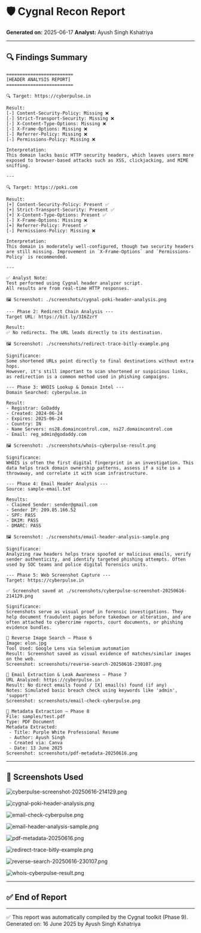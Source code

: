# 🛡️ Cygnal Recon Report
**Generated on:** 2025-06-17
**Analyst:** Ayush Singh Kshatriya

---

## 🔍 Findings Summary

```
=========================
[HEADER ANALYSIS REPORT]
=========================

🔍 Target: https://cyberpulse.in

Result:
[-] Content-Security-Policy: Missing ❌
[-] Strict-Transport-Security: Missing ❌
[-] X-Content-Type-Options: Missing ❌
[-] X-Frame-Options: Missing ❌
[-] Referrer-Policy: Missing ❌
[-] Permissions-Policy: Missing ❌

Interpretation:
This domain lacks basic HTTP security headers, which leaves users more exposed to browser-based attacks such as XSS, clickjacking, and MIME sniffing.

---

🔍 Target: https://poki.com

Result:
[+] Content-Security-Policy: Present ✅
[+] Strict-Transport-Security: Present ✅
[+] X-Content-Type-Options: Present ✅
[-] X-Frame-Options: Missing ❌
[+] Referrer-Policy: Present ✅
[-] Permissions-Policy: Missing ❌

Interpretation:
This domain is moderately well-configured, though two security headers are still missing. Improvement in `X-Frame-Options` and `Permissions-Policy` is recommended.

---

✅ Analyst Note:
Test performed using Cygnal header analyzer script.
All results are from real-time HTTP responses.

🖼️ Screenshot: ./screenshots/cygnal-poki-header-analysis.png

--- Phase 2: Redirect Chain Analysis ---
Target URL: https://bit.ly/3I6ZzrY

Result:
✅ No redirects. The URL leads directly to its destination.

🖼️ Screenshot: ./screenshots/redirect-trace-bitly-example.png

Significance:
Some shortened URLs point directly to final destinations without extra hops.
However, it's still important to scan shortened or suspicious links, as redirection is a common method used in phishing campaigns.

--- Phase 3: WHOIS Lookup & Domain Intel ---
Domain Searched: cyberpulse.in

Result:
- Registrar: GoDaddy
- Created: 2024-06-24
- Expires: 2025-06-24
- Country: IN
- Name Servers: ns28.domaincontrol.com, ns27.domaincontrol.com
- Email: reg_admin@godaddy.com

🖼️ Screenshot: ./screenshots/whois-cyberpulse-result.png

Significance:
WHOIS is often the first digital fingerprint in an investigation. This data helps track domain ownership patterns, assess if a site is a throwaway, and correlate it with scam infrastructure.

--- Phase 4: Email Header Analysis ---
Source: sample-email.txt

Results:
- Claimed Sender: sender@gmail.com
- Sender IP: 209.85.166.52
- SPF: PASS
- DKIM: PASS
- DMARC: PASS

🖼️ Screenshot: ./screenshots/email-header-analysis-sample.png

Significance:
Analyzing raw headers helps trace spoofed or malicious emails, verify sender authenticity, and identify targeted phishing attempts. Often used by SOC teams and police digital forensics units.

--- Phase 5: Web Screenshot Capture ---
Target: https://cyberpulse.in

✅ Screenshot saved at ./screenshots/cyberpulse-screenshot-20250616-214129.png

Significance:
Screenshots serve as visual proof in forensic investigations. They help document fraudulent pages before takedown or alteration, and are often attached to cybercrime reports, court documents, or phishing evidence bundles.

📌 Reverse Image Search – Phase 6
Image: elon.jpg
Tool Used: Google Lens via Selenium automation
Result: Screenshot saved as visual evidence of matches/similar images on the web.
Screenshot: screenshots/reverse-search-20250616-230107.png

📌 Email Extraction & Leak Awareness – Phase 7
URL Analyzed: https://cyberpulse.in
Result: No direct emails found / [X] email(s) found (if any)
Notes: Simulated basic breach check using keywords like 'admin', 'support'
Screenshot: screenshots/email-check-cyberpulse.png

📌 Metadata Extraction – Phase 8
File: samples/test.pdf
Type: PDF Document
Metadata Extracted:
 - Title: Purple White Professional Resume
 - Author: Ayush Singh
 - Created via: Canva
 - Date: 13 June 2025
Screenshot: screenshots/pdf-metadata-20250616.png

```

---
## 📸 Screenshots Used

![cyberpulse-screenshot-20250616-214129.png](screenshots\cyberpulse-screenshot-20250616-214129.png)

![cygnal-poki-header-analysis.png](screenshots\cygnal-poki-header-analysis.png)

![email-check-cyberpulse.png](screenshots\email-check-cyberpulse.png)

![email-header-analysis-sample.png](screenshots\email-header-analysis-sample.png)

![pdf-metadata-20250616.png](screenshots\pdf-metadata-20250616.png)

![redirect-trace-bitly-example.png](screenshots\redirect-trace-bitly-example.png)

![reverse-search-20250616-230107.png](screenshots\reverse-search-20250616-230107.png)

![whois-cyberpulse-result.png](screenshots\whois-cyberpulse-result.png)

---
## ✅ End of Report


---

✅ This report was automatically compiled by the Cygnal toolkit (Phase 9).
Generated on: 16 June 2025 by Ayush Singh Kshatriya
